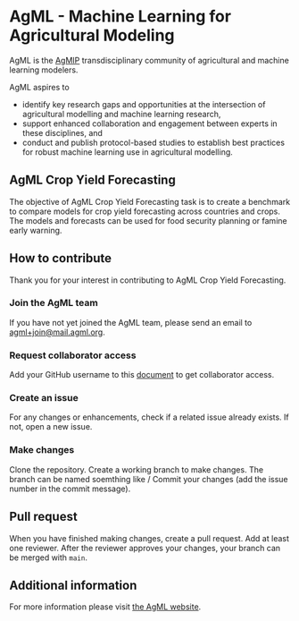 # AgML - Machine Learning for Agricultural Modeling

AgML is the [AgMIP](https://agmip.org/) transdisciplinary community of agricultural and machine learning modelers.

AgML aspires to
* identify key research gaps and opportunities at the intersection of agricultural modelling and machine learning research,
* support enhanced collaboration and engagement between experts in these disciplines, and
* conduct and publish protocol-based studies to establish best practices for robust machine learning use in agricultural modelling.

## AgML Crop Yield Forecasting
The objective of AgML Crop Yield Forecasting task is to create a benchmark to compare models for crop yield forecasting across countries and crops. The models and forecasts can be used for food security planning or famine early warning.

## How to contribute
Thank you for your interest in contributing to AgML Crop Yield Forecasting.

### Join the AgML team
If you have not yet joined the AgML team, please send an email to agml+join@mail.agml.org.

### Request collaborator access
Add your GitHub username to this [document](https://docs.google.com/document/d/1E2vTGl-L9ExDVF8zDJITrdLkCDqoVoEOllIsjo4W6ms/edit?usp=sharing) to get collaborator access.

### Create an issue
For any changes or enhancements, check if a related issue already exists. If not, open a new issue.

### Make changes
Clone the repository. Create a working branch to make changes. The branch can be named soemthing like <username>/<short-summary-of-issue> Commit your changes (add the issue number in the commit message).

## Pull request
When you have finished making changes, create a pull request. Add at least one reviewer. After the reviewer approves your changes, your branch can be merged with `main`.

## Additional information
For more information please visit [the AgML website](https://www.agml.org/).
